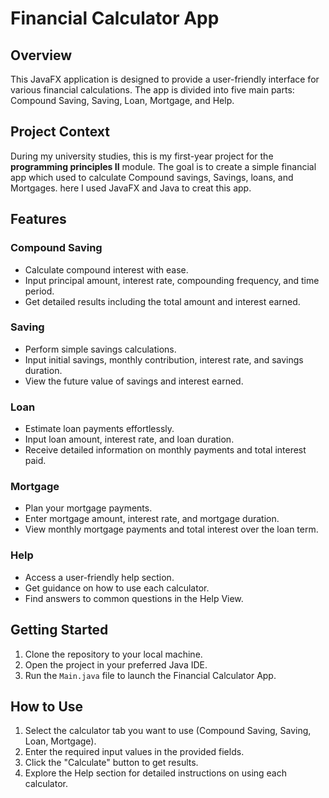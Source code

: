 # Financial Calculator App

## Overview
This JavaFX application is designed to provide a user-friendly interface for various financial calculations. The app is divided into five main parts: Compound Saving, Saving, Loan, Mortgage, and Help.

## Project Context
During my university studies, this is my first-year project for the **programming principles II** module. The goal is to create a simple financial app which used to calculate Compound savings, Savings, loans, and Mortgages. here I used JavaFX and Java to creat this app.

## Features

### Compound Saving
- Calculate compound interest with ease.
- Input principal amount, interest rate, compounding frequency, and time period.
- Get detailed results including the total amount and interest earned.

### Saving
- Perform simple savings calculations.
- Input initial savings, monthly contribution, interest rate, and savings duration.
- View the future value of savings and interest earned.

### Loan
- Estimate loan payments effortlessly.
- Input loan amount, interest rate, and loan duration.
- Receive detailed information on monthly payments and total interest paid.

### Mortgage
- Plan your mortgage payments.
- Enter mortgage amount, interest rate, and mortgage duration.
- View monthly mortgage payments and total interest over the loan term.

### Help
- Access a user-friendly help section.
- Get guidance on how to use each calculator.
- Find answers to common questions in the Help View.

## Getting Started
1. Clone the repository to your local machine.
2. Open the project in your preferred Java IDE.
3. Run the `Main.java` file to launch the Financial Calculator App.

## How to Use
1. Select the calculator tab you want to use (Compound Saving, Saving, Loan, Mortgage).
2. Enter the required input values in the provided fields.
3. Click the "Calculate" button to get results.
4. Explore the Help section for detailed instructions on using each calculator.
